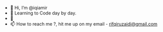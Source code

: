 - 👋 Hi, I’m @iqiamir
- 👀 Learning to Code day by day.
- 🌱 
- 📫 How to reach me ?, hit me up on my email - rifqiruzaidi@gmail.com

<!---
iqiamir/iqiamir is a ✨ special ✨ repository because its `README.md` (this file) appears on your GitHub profile.
You can click the Preview link to take a look at your changes.
--->
